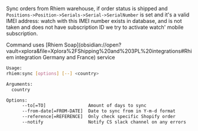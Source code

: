 Sync orders from Rhiem warehouse, if order status  is shipped and `Positions->Position->Serials->Serial->SerialNumber` is set  and it's a valid IMEI address: watch with this IMEI number exists in database, and is not taken and does not have subscription ID we try to activate watch' mobile subscription.

Command uses [Rhiem Soap](obsidian://open?vault=xplora&file=Xplora%2FShipping%20and%203PL%20integrations#Rhiem integration Germany and France) service

```bash
Usage:
rhiem:sync [options] [--] <country>

Arguments:
  country

Options:
      --to[=TO]                Amount of days to sync
      --from-date[=FROM-DATE]  Date to sync from in Y-m-d format
      --reference[=REFERENCE]  Only check specific Shopify order
      --notify                 Notify CS slack channel on any errors
```

